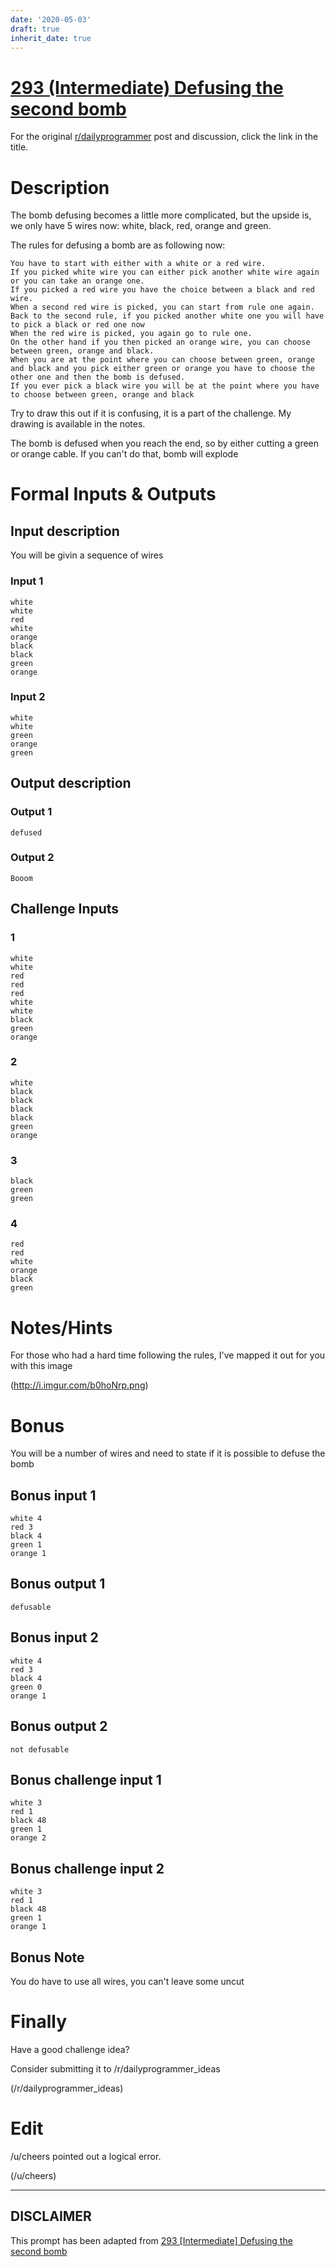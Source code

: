 ```yaml
---
date: '2020-05-03'
draft: true
inherit_date: true
---
```


# [293 (Intermediate) Defusing the second bomb](https://www.reddit.com/r/dailyprogrammer/comments/5emuuy/20161124_challenge_293_intermediate_defusing_the/)

For the original [r/dailyprogrammer](https://www.reddit.com/r/dailyprogrammer/) post and discussion, click the link in the title.

# Description
The bomb defusing becomes a little more complicated, but the upside is, we only have 5 wires now: white, black, red, orange and green.

The rules for defusing a bomb are as following now:


```
You have to start with either with a white or a red wire.
If you picked white wire you can either pick another white wire again or you can take an orange one.
If you picked a red wire you have the choice between a black and red wire.
When a second red wire is picked, you can start from rule one again.
Back to the second rule, if you picked another white one you will have to pick a black or red one now
When the red wire is picked, you again go to rule one.
On the other hand if you then picked an orange wire, you can choose between green, orange and black.
When you are at the point where you can choose between green, orange and black and you pick either green or orange you have to choose the other one and then the bomb is defused.
If you ever pick a black wire you will be at the point where you have to choose between green, orange and black
```
Try to draw this out if it is confusing, it is a part of the challenge. My drawing is available in the notes.

The bomb is defused when you reach the end, so by either cutting a green or orange cable. If you can't do that, bomb will explode

# Formal Inputs & Outputs
## Input description
You will be givin a sequence of wires

### Input 1

```
white
white
red
white
orange
black
black
green
orange
```
### Input 2

```
white
white
green
orange
green
```
## Output description
### Output 1

```
defused
```
### Output 2

```
Booom
```
## Challenge Inputs
### 1

```
white
white
red
red
red
white
white
black
green
orange
```
### 2

```
white 
black
black
black
black
green
orange
```
### 3

```
black
green
green
```
### 4

```
red
red
white
orange
black
green
```
# Notes/Hints
For those who had a hard time following the rules, I've mapped it out for you with this image

(http://i.imgur.com/b0hoNrp.png)
# Bonus
You will be a number of wires and need to state if it is possible to defuse the bomb

## Bonus input 1

```
white 4
red 3
black 4
green 1
orange 1
```
## Bonus output 1

```
defusable
```
## Bonus input 2

```
white 4
red 3
black 4
green 0
orange 1
```
## Bonus output 2

```
not defusable
```
## Bonus challenge input 1

```
white 3
red 1
black 48
green 1
orange 2
```
## Bonus challenge input 2

```
white 3
red 1
black 48
green 1
orange 1
```
## Bonus Note
You do have to use all wires, you can't leave some uncut

# Finally
Have a good challenge idea?

Consider submitting it to /r/dailyprogrammer_ideas

(/r/dailyprogrammer_ideas)
# Edit
/u/cheers pointed out a logical error.

(/u/cheers)

----
## **DISCLAIMER**
This prompt has been adapted from [293 [Intermediate] Defusing the second bomb](https://www.reddit.com/r/dailyprogrammer/comments/5emuuy/20161124_challenge_293_intermediate_defusing_the/
)
